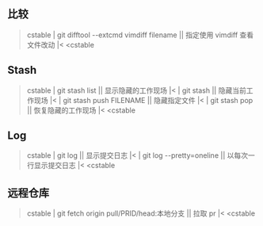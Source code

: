## 比较

>cstable
>| git difftool --extcmd vimdiff filename || 指定使用 vimdiff 查看文件改动 |<
<cstable

## Stash

>cstable
>| git stash list          || 显示隐藏的工作现场 |<
>| git stash               || 隐藏当前工作现场 |<
>| git stash push FILENAME || 隐藏指定文件 |<
>| git stash pop           || 恢复隐藏的工作现场 |<
<cstable

## Log

>cstable
>| git log                  || 显示提交日志 |<
>| git log --pretty=oneline || 以每次一行显示提交日志 |<
<cstable

## 远程仓库

>cstable
>| git fetch origin pull/PRID/head:本地分支 || 拉取 pr |<
<cstable
